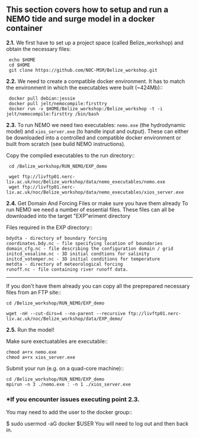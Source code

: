 
## This section covers how to setup and run a NEMO tide and surge model in a docker container

**2.1.** We first have to set up a project space (called Belize_workshop) and obtain the necessary files:
     
     echo $HOME
     cd $HOME
     git clone https://github.com/NOC-MSM/Belize_workshop.git


**2.2.** We need to create a compatible docker environment. It has to match the environment in which the executables were built (~424Mb)::

     docker pull debian:jessie
     docker pull jelt/nemocompile:firsttry
     docker run -v $HOME/Belize_workshop:/Belize_workshop -t -i jelt/nemocompile:firsttry /bin/bash



**2.3.** To run NEMO we need two executables: ``nemo.exe`` (the hydrodynamic model) and ``xios_server.exe`` (to handle input and output). These can either be downloaded into a controlled and compatible docker environment or built from scratch (see build NEMO instructions).

Copy the compiled executables to the run directory::

     cd /Belize_workshop/RUN_NEMO/EXP_demo
     
     wget ftp://livftp01.nerc-liv.ac.uk/noc/Belize_workshop/data/nemo_executables/nemo.exe
     wget ftp://livftp01.nerc-liv.ac.uk/noc/Belize_workshop/data/nemo_executables/xios_server.exe


**2.4.** Get Domain And Forcing Files or make sure you have them already
To run NEMO we need a number of essential files.
These files can all be downloaded into the target "EXP"eriment directory

Files required in the EXP directory::

	bdydta - directory of boundary forcing
	coordinates.bdy.nc - file specifying location of boundaries
	domain_cfg.nc - file describing the configuration domain / grid
	initcd_vosaline.nc - 3D initial condtions for salinity
	initcd_votemper.nc - 3D initial conditions for temperature
	metdta - directory of meteorological forcing
	runoff.nc - file containing river runoff data.

---

If you don't have them already you can copy all the preprepared necessary files from an FTP site::

	cd /Belize_workshop/RUN_NEMO/EXP_demo

	wget -nH --cut-dirs=4 --no-parent --recursive ftp://livftp01.nerc-liv.ac.uk/noc/Belize_workshop/data/EXP_demo/


**2.5.** Run the model! 

Make sure exectuatables are executable::

	chmod a+rx nemo.exe
	chmod a+rx xios_server.exe

Submit your run (e.g. on a quad-core machine)::

	cd /Belize_workshop/RUN_NEMO/EXP_demo
	mpirun -n 3 ./nemo.exe : -n 1 ./xios_server.exe



### *If you encounter issues executing point 2.3.
You may need to add the user to the docker group::

$ sudo usermod -aG docker $USER
You will need to log out and then back in.
##
